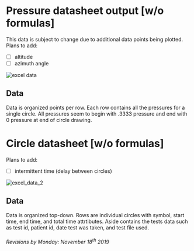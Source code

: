 # Pressure datasheet output [w/o formulas]
This data is subject to change due to additional data points being plotted.
Plans to add:
- [ ] altitude
- [ ] azimuth angle

![excel data](https://i.imgur.com/lidAOEO.png)

## Data
Data is organized points per row. Each row contains all the pressures for a single circle.
All pressures seem to begin with .3333 pressure and end with 0 pressure at end of circle drawing.

# Circle datasheet [w/o formulas]
Plans to add:
- [ ] intermittent time (delay between circles)

![excel_data_2](https://i.imgur.com/rPnjtih.png)

## Data
Data is organized top-down. Rows are individual circles with symbol, start time, end time, and total time attrtibutes.
Aside contains the tests data such as test id, patient id, date test was taken, and test file used.

###### Revisions by Monday: November 18<sup>th</sup> 2019